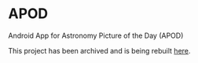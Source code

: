 # APOD
Android App for Astronomy Picture of the Day (APOD)

This project has been archived and is being rebuilt [here](https://github.com/johneastman/apod-react-native).

